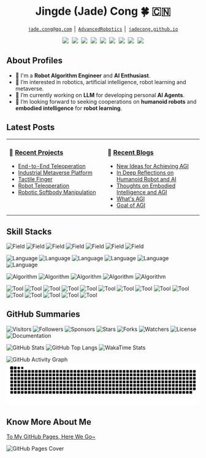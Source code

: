 <!-- Title -->
<h1 align="center" title="Welcome to my github homepage~ :)">Jingde (Jade) Cong 🍀 🇨🇳</h1>

<!-- Contacts -->
<p align="center">
    <a href="mailto:jade.cong@qq.com" title="Email Address"><code>jade.cong@qq.com</code></a> │ <a href="./assets/images/wechat-public.jpg" title="WeChat Public"><code>AdvancedRobotics</code></a> │ <a href="https://jadecong.github.io" title="GitHub Pages"><code>jadecong.github.io</code></a>
</p>

<!-- Socials -->
<p align="center">
    <kbd>
        <a href="https://www.linkedin.com/in/jade-cong" title="LinkedIn - Jingde Cong"><img src="https://img.shields.io/badge/-Jingde_Cong-2057B6?style=flat&logo=Linkedin&logoColor=white" /></a>
        <a href="https://x.com/JadeCong26" title="X - @JadeCong26"><img src="https://img.shields.io/badge/-Jade_Cong-000000?style=flat&logo=X&logoColor=white" /></a>
        <a href="https://huggingface.co/JadeCong" title="Hugging Face - JadeCong"><img src="https://img.shields.io/badge/-Jade_Cong-F9CF38?style=flat&logo=Huggingface&logoColor=white" /></a>
        <a href="https://stackoverflow.com/users/11549484/jade-cong" title="StackOverflow - Jade Cong"><img src="https://img.shields.io/badge/-Jade_Cong-E67D2E?style=flat&logo=Stackoverflow&logoColor=white" /></a>
        <a href="https://www.reddit.com/user/JadeCong" title="Reddit - u/JadeCong"><img src="https://img.shields.io/badge/-Jade_Cong-EF4E1A?style=flat&logo=Reddit&logoColor=white" /></a>
        <a href="https://www.zhihu.com/people/Jade_Cong" title="ZhiHu - JadeCong"><img src="https://img.shields.io/badge/-JadeCong-1953DC?style=flat&logo=Zhihu&logoColor=white" /></a>
        <a href="https://www.youtube.com/channel/UCtjkpErjX9X7VocnIJkIuZg" title="YouTube - @jadecong"><img src="https://img.shields.io/badge/-Jade_Cong-EE0000?style=flat&logo=Youtube&logoColor=white" /></a>
        <a href="https://space.bilibili.com/383666733" title="BiliBili - Jade_Cong"><img src="https://img.shields.io/badge/-Jade_Cong-F0648C?style=flat&logo=Bilibili&logoColor=white" /></a>
        <a href="https://jadecong.com" title="Personal Website - jadecong.com"><img src="https://img.shields.io/badge/-jadecong.com-00CDCD?style=flat&logo=ApacheSpark&logoColor=white" /></a>
    </kbd>
</p>

## About Profiles

- 👋 I'm a **Robot Algorithm Engineer** and **AI Enthusiast**.
- 👀 I’m interested in robotics, artificial intelligence, robot learning and metaverse.
- 🌱 I’m currently working on **LLM** for developing personal **AI Agents**.
- 💞️ I’m looking forward to seeking cooperations on **humanoid robots** and **embodied intelligence** for **robot learning**.

## Latest Posts

<table width="960px">
<tr>
<td valign="top" width="480px">

### 💼 [Recent Projects](https://jadecong.github.io/contents/projects/)
<!-- Recent-Project-List:Start -->
- [End-to-End Teleoperation](https://jadecong.github.io/contents/projects/End-to-End-Teleoperation/)
- [Industrial Metaverse Platform](https://jadecong.github.io/contents/projects/Industrial-Metaverse-Platform/)
- [Tactile Finger](https://jadecong.github.io/contents/projects/Tactile-Finger/)
- [Robot Teleoperation](https://jadecong.github.io/contents/projects/Robot-Teleoperation/)
- [Robotic Softbody Manipulation](https://jadecong.github.io/contents/projects/Robotic-Softbody-Manipulation/)
<!-- Recent-Project-List:End -->

</td>
<td valign="top" width="480px">

### 📔 [Recent Blogs](https://jadecong.github.io/contents/blogs/)
<!-- Recent-Blog-List:Start -->
- [New Ideas for Achieving AGI](https://jadecong.github.io/contents/blogs/2025-01-06-New-Ideas-for-Achieving-AGI/)
- [In Deep Reflections on Humanoid Robot and AI](https://jadecong.github.io/contents/blogs/2024-12-14-In-Deep-Reflections-on-Humanoid-Robot-and-AI/)
- [Thoughts on Embodied Intelligence and AGI](https://jadecong.github.io/contents/blogs/2024-10-17-Thoughts-on-Embodied-Intelligence-and-AGI/)
- [What's AGI](https://jadecong.github.io/contents/blogs/2019-08-09-Whats-AGI/)
- [Goal of AGI](https://jadecong.github.io/contents/blogs/2019-08-02-Goal-of-AGI/)
<!-- Recent-Blog-List:End -->

</td>
</tr>
</table>

## Skill Stacks

![Field](https://img.shields.io/badge/Field-Robotics-red)
![Field](https://img.shields.io/badge/Field-AI-red)
![Field](https://img.shields.io/badge/Field-Robot_Learning-red)
![Field](https://img.shields.io/badge/Field-Metaverse-red)
![Field](https://img.shields.io/badge/Field-LLMs-red)
![Field](https://img.shields.io/badge/Field-Agents-red)
![Field](https://img.shields.io/badge/Field-X_Technologies-red)

![Language](https://img.shields.io/badge/Language-C-yellow)
![Language](https://img.shields.io/badge/Language-C++-yellow)
![Language](https://img.shields.io/badge/Language-C_Sharp-yellow)
![Language](https://img.shields.io/badge/Language-Python-yellow)
![Language](https://img.shields.io/badge/Language-Go-yellow)
![Language](https://img.shields.io/badge/Language-Matlab-yellow)

![Algorithm](https://img.shields.io/badge/Algorithm-OMPL-brightgreen)
![Algorithm](https://img.shields.io/badge/Algorithm-OpenCV-brightgreen)
![Algorithm](https://img.shields.io/badge/Algorithm-PCL-brightgreen)
![Algorithm](https://img.shields.io/badge/Algorithm-Pinocchio-brightgreen)
![Algorithm](https://img.shields.io/badge/Algorithm-StableBaselines3-brightgreen)

![Tool](https://img.shields.io/badge/Tool-Git-blue)
![Tool](https://img.shields.io/badge/Tool-Docker-blue)
![Tool](https://img.shields.io/badge/Tool-TensorFlow-blue)
![Tool](https://img.shields.io/badge/Tool-PyTorch-blue)
![Tool](https://img.shields.io/badge/Tool-ROS-blue)
![Tool](https://img.shields.io/badge/Tool-ROS2-blue)
![Tool](https://img.shields.io/badge/Tool-MuJoCo-blue)
![Tool](https://img.shields.io/badge/Tool-Robosuite-blue)
![Tool](https://img.shields.io/badge/Tool-Omniverse-blue)
![Tool](https://img.shields.io/badge/Tool-IsaacSim-blue)
![Tool](https://img.shields.io/badge/Tool-UnrealEngine-blue)
![Tool](https://img.shields.io/badge/Tool-Unity3D-blue)
![Tool](https://img.shields.io/badge/Tool-SolidWorks-blue)
![Tool](https://img.shields.io/badge/Tool-Blender-blue)
![Tool](https://img.shields.io/badge/Tool-AutodeskFusion-blue)

## GitHub Summaries

![Visitors](https://komarev.com/ghpvc/?username=JadeCong&label=Visitors&style=default)
![Followers](https://img.shields.io/github/followers/JadeCong?label=Followers&style=default)
![Sponsors](https://img.shields.io/github/sponsors/JadeCong?label=Sponsors&style=default)
![Stars](https://img.shields.io/github/stars/JadeCong?label=Stars&style=default)
![Forks](https://img.shields.io/github/forks/JadeCong/JadeCong?label=Forks&style=default)
![Watchers](https://img.shields.io/github/watchers/JadeCong/JadeCong?label=Watchers&style=default)
![License](https://img.shields.io/badge/License-Apache_2.0-brightgreen)
![Documentation](https://img.shields.io/badge/Documentation-Yes-brightgreen)

![GitHub Stats](https://github-readme-stats.vercel.app/api?username=JadeCong&show=discussions_answered&show_icons=true&hide_border=true&theme=tokyonight)
![GitHub Top Langs](https://github-readme-stats.vercel.app/api/top-langs/?username=JadeCong&langs_count=10&layout=compact&hide_border=true&theme=tokyonight)
![WakaTime Stats](https://github-readme-stats.vercel.app/api/wakatime?username=JadeCong&langs_count=10&layout=compact&hide_border=true&theme=tokyonight)

![GitHub Activity Graph](https://github-readme-activity-graph.vercel.app/graph?username=JadeCong&area=true&hide_border=true&theme=github-compact)
![GitHub Contribution Snake](/assets/images/github-contribution-snake.svg)

## Know More About Me

[To My GitHub Pages, Here We Go~](https://jadecong.github.io)

![GitHub Pages Cover](/assets/images/github-pages-cover.png)

<!---
JadeCong/JadeCong is a ✨ special ✨ repository because its `README.md` (this file) appears on your GitHub profile.
You can click the Preview link to take a look at your changes.
--->
